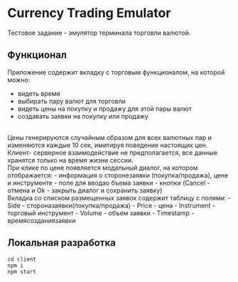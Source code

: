 # Сurrency Trading Emulator

Тестовое задание - эмулятор терминала торговли валютой.

## Функционал

Приложение содержит вкладку с торговым функционалом, на которой можно:
- видеть время
- выбирать пару валют для торговли
- видеть цены на покупку и продажу для этой пары валют 
- создавать заявки на покупку или продажу
<br>
Цены генерируются случайным образом для всех валютных пар и изменяются каждые 10 сек, имитируя поведение настоящих цен. Клиент-
серверное взаимодействие не предполагается, все данные хранятся только на время жизни сессии.
<br>
При клике по цене появляется модальный диалог, на котором отображается:
- информация о сторонезаявки (покупка/продажа), цене и инструменте
- поле для вводао бъема заявки
- кнопки (Cancel - отмена и Ok - закрыть диалог и сохранить заявку)
<br>
Вкладка со списком размещенных заявок содержит таблицу с полями:
- Side - стороназаявки(покупка/продажа) 
- Price - цена
- Instrument - торговый инструмент
- Volume - объем заявки
- Timestamp - времясозданиязаявки

## Локальная разработка

```console
cd client
npm i
npm start
```
